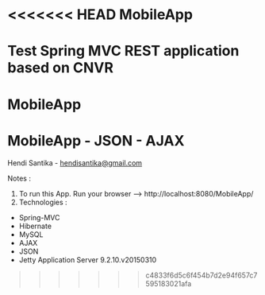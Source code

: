 <<<<<<< HEAD
MobileApp
=========

Test Spring MVC REST application based on CNVR
=======
# MobileApp
MobileApp - JSON - AJAX
===========================
Hendi Santika - hendisantika@gmail.com 

Notes :
 1. To run this App. 
    Run your browser --> http://localhost:8080/MobileApp/
 2. Technologies : 
   - Spring-MVC
   - Hibernate
   - MySQL
   - AJAX
   - JSON
   - Jetty Application Server 9.2.10.v20150310
>>>>>>> c4833f6d5c6f454b7d2e94f657c7595183021afa
